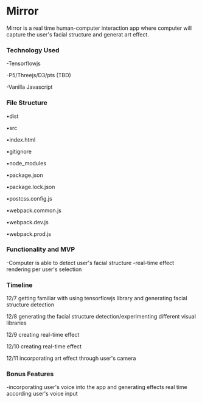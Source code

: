 # Mirror

Mirror is a real time human-computer interaction app where computer will capture the user's facial structure and generat art effect.

### Technology Used ###

-Tensorflowjs

-P5/Threejs/D3/pts (TBD)

-Vanilla Javascript

### File Structure ###


•dist 

•src

•index.html

•gitignore

•node_modules

•package.json

•package.lock.json

•postcss.config.js

•webpack.common.js

•webpack.dev.js

•webpack.prod.js



### Functionality and MVP ###

-Computer is able to detect user's facial structure 
-real-time effect rendering per user's selection 

### Timeline ###

12/7 getting familiar with using tensorflowjs library and generating facial structure detection

12/8 generating the facial structure detection/experimenting different visual libraries

12/9 creating real-time effect

12/10 creating real-time effect

12/11 incorporating art effect through user's camera

### Bonus Features ###
-incorporating user's voice into the app and generating effects real time according user's voice input
